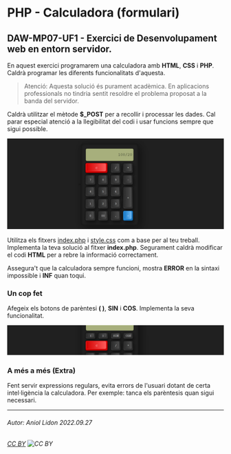 # PHP - Calculadora (formulari)
## DAW-MP07-UF1 - Exercici de Desenvolupament web en entorn servidor.
En aquest exercici programarem una calculadora amb **HTML**, **CSS** i **PHP**. Caldrà programar les diferents funcionalitats d'aquesta.

>Atenció: Aquesta solució és purament acadèmica. En aplicacions professionals no tindria sentit resoldre el problema proposat a la banda del servidor.

Caldrà utilitzar el mètode **$_POST** per a recollir i processar les dades. Cal parar especial atenció a la llegibilitat del codi i usar funcions sempre que sigui possible.

![Calculadora](im/calc.png)

Utilitza els fitxers [index.php](index.php) i [style.css](style.css) com a base per al teu treball. Implementa la teva solució al fitxer **index.php**.
Segurament caldrà modificar el codi **HTML** per a rebre la informació correctament.

Assegura't que la calculadora sempre funcioni, mostra **ERROR** en la sintaxi impossible i **INF** quan toqui.

### Un cop fet

Afegeix els botons de parèntesi **( )**, **SIN** i **COS**. Implementa la seva funcionalitat.

![Calculadora Retall](im/calc_extra.png)

### A més a més (Extra)

Fent servir expressions regulars, evita errors de l'usuari dotant de certa intel·ligència la calculadora. Per exemple: tanca els parèntesis quan sigui necessari.

---
###### Autor: Aniol Lidon 2022.09.27
###### [CC BY](https://creativecommons.org/licenses/by/4.0/) ![CC BY](https://licensebuttons.net/l/by/3.0/80x15.png)
